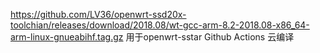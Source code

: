 https://github.com/LV36/openwrt-ssd20x-toolchian/releases/download/2018.08/wt-gcc-arm-8.2-2018.08-x86_64-arm-linux-gnueabihf.tag.gz
用于openwrt-sstar Github Actions 云编译
